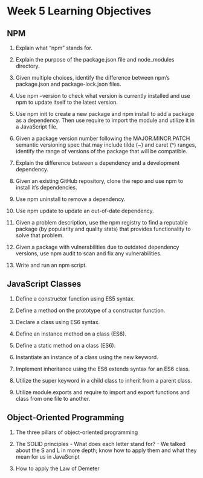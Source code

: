 Week 5 Learning Objectives
==========================

NPM
---

1.  Explain what “npm” stands for.

2.  Explain the purpose of the package.json file and node\_modules directory.

3.  Given multiple choices, identify the difference between npm’s package.json and package-lock.json files.

4.  Use npm –version to check what version is currently installed and use npm to update itself to the latest version.

5.  Use npm init to create a new package and npm install to add a package as a dependency. Then use require to import the module and utilize it in a JavaScript file.

6.  Given a package version number following the MAJOR.MINOR.PATCH semantic versioning spec that may include tilde (~) and caret (^) ranges, identify the range of versions of the package that will be compatible.

7.  Explain the difference between a dependency and a development dependency.

8.  Given an existing GitHub repository, clone the repo and use npm to install it’s dependencies.

9.  Use npm uninstall to remove a dependency.

10. Use npm update to update an out-of-date dependency.

11. Given a problem description, use the npm registry to find a reputable package (by popularity and quality stats) that provides functionality to solve that problem.

12. Given a package with vulnerabilities due to outdated dependency versions, use npm audit to scan and fix any vulnerabilities.

13. Write and run an npm script.

JavaScript Classes
------------------

1.  Define a constructor function using ES5 syntax.

2.  Define a method on the prototype of a constructor function.

3.  Declare a class using ES6 syntax.

4.  Define an instance method on a class (ES6).

5.  Define a static method on a class (ES6).

6.  Instantiate an instance of a class using the new keyword.

7.  Implement inheritance using the ES6 extends syntax for an ES6 class.

8.  Utilize the super keyword in a child class to inherit from a parent class.

9.  Utilize module.exports and require to import and export functions and class from one file to another.

Object-Oriented Programming
---------------------------

1.  The three pillars of object-oriented programming

2.  The SOLID principles - What does each letter stand for? - We talked about the S and L in more depth; know how to apply them and what they mean for us in JavaScript

3.  How to apply the Law of Demeter
